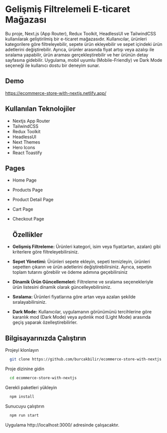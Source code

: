 
# Gelişmiş Filtrelemeli E-ticaret Mağazası

Bu proje, Next.js (App Router), Redux Toolkit, HeadlessUI ve TailwindCSS kullanılarak geliştirilmiş bir e-ticaret mağazasıdır. Kullanıcılar, ürünleri kategorilere göre filtreleyebilir, sepete ürün ekleyebilir ve sepet içindeki ürün adetlerini değiştirebilir. Ayrıca, ürünler arasında fiyat artışı veya azalışı ile sıralama yapabilir, ürün araması gerçekleştirebilir ve her ürünün detay sayfasına gidebilir. Uygulama, mobil uyumlu (Mobile-Friendly) ve Dark Mode seçeneği ile kullanıcı dostu bir deneyim sunar.



## Demo

https://ecommerce-store-with-nextjs.netlify.app/

  
## Kullanılan Teknolojiler



- Nextjs App Router
- TailwindCSS
- Redux Toolkit
- HeadlessUI
- Next Themes
- Hero Icons
- React Toastify

## Pages


- Home Page
- Products Page
- Product Detail Page
- Cart Page
- Checkout Page


  
  ## Özellikler

- **Gelişmiş Filtreleme:** Ürünleri kategori, isim veya fiyat(artan, azalan) gibi kriterlere göre filtreleyebilirsiniz.
- **Sepet Yönetimi:** Ürünleri sepete ekleyin, sepeti temizleyin, ürünleri sepetten çıkarın ve ürün adetlerini değiştirebilirsiniz. Ayrıca, sepetin toplam tutarını görebilir ve ödeme adımına geçebilirsiniz
- **Dinamik Ürün Güncellemeleri:** Filtreleme ve sıralama seçenekleriyle ürün listesini dinamik olarak güncelleyebilirsiniz.
- **Sıralama:** Ürünleri fiyatlarına göre artan veya azalan şekilde sıralayabilirsiniz.
- **Dark Mode:** Kullanıcılar, uygulamanın görünümünü tercihlerine göre karanlık mod (Dark Mode) veya aydınlık mod (Light Mode) arasında geçiş yaparak özelleştirebilirler.


## Bilgisayarınızda Çalıştırın

Projeyi klonlayın

```bash
  git clone https://github.com/burcakbilir/ecommerce-store-with-nextjs.git
```

Proje dizinine gidin

```bash
  cd ecommerce-store-with-nextjs
```

Gerekli paketleri yükleyin

```bash
  npm install
```

Sunucuyu çalıştırın

```bash
  npm run start
```

Uygulama http://localhost:3000/ adresinde çalışacaktır.

  
